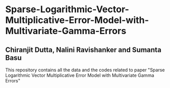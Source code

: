 # Sparse-Logarithmic-Vector-Multiplicative-Error-Model-with-Multivariate-Gamma-Errors
## Chiranjit Dutta, Nalini Ravishanker and Sumanta Basu
This repository contains all the data and the codes related to paper "Sparse Logarithmic Vector Multiplicative Error Model with
Multivariate Gamma Errors" 

